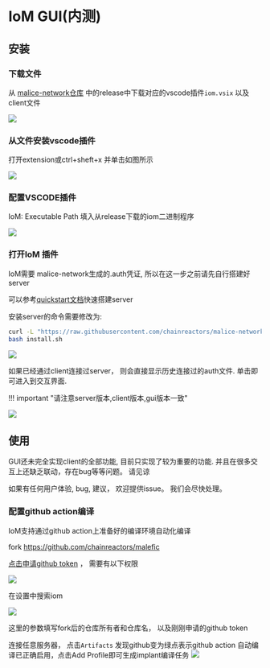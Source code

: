 # IoM GUI(内测)

## 安装

### 下载文件
从 [malice-network仓库](https://github.com/chainreactors/malice-network/releases/tag/nightly) 中的release中下载对应的vscode插件`iom.vsix` 以及client文件

![](/wiki/IoM/assets/Pasted%20image%2020250220013427.png)

### 从文件安装vscode插件

打开extension或ctrl+sheft+x 并单击如图所示

![](/wiki/IoM/assets/Pasted%20image%2020250220013640.png)

### 配置VSCODE插件

IoM: Executable Path 填入从release下载的iom二进制程序

![](/wiki/IoM/assets/Pasted%20image%2020250220014015.png)

### 打开IoM 插件

IoM需要 malice-network生成的.auth凭证, 所以在这一步之前请先自行搭建好server

可以参考[quickstart文档](/wiki/IoM/quickstart/#server)快速搭建server

安装server的命令需要修改为:
```bash
curl -L "https://raw.githubusercontent.com/chainreactors/malice-network/master/install.sh" -o install.sh
bash install.sh
```

![](/wiki/IoM/assets/Pasted%20image%2020250220014242.png)

如果已经通过client连接过server， 则会直接显示历史连接过的auth文件. 单击即可进入到交互界面. 

!!! important "请注意server版本,client版本,gui版本一致"

![](/wiki/IoM/assets/Pasted%20image%2020250220013750.png)


## 使用


GUI还未完全实现client的全部功能, 目前只实现了较为重要的功能. 并且在很多交互上还缺乏联动，存在bug等等问题。 请见谅

如果有任何用户体验, bug, 建议， 欢迎提供issue。 我们会尽快处理。

### 配置github action编译

IoM支持通过github action上准备好的编译环境自动化编译

fork https://github.com/chainreactors/malefic

[点击申请github token](https://github.com/settings/tokens/new) ， 需要有以下权限

![](/wiki/IoM/assets/Pasted%20image%2020250220142414.png)

在设置中搜索iom

![](/wiki/IoM/assets/Pasted%20image%2020250220142402.png)


这里的参数填写fork后的仓库所有者和仓库名， 以及刚刚申请的github token

连接任意服务器， 点击`Artifacts` 发现github变为绿点表示github action 自动编译已正确启用，点击Add Profile即可生成implant编译任务
![](/wiki/IoM/assets/Pasted%20image%2020250220142736.png)